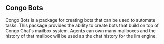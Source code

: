 ## Congo Bots

Congo Bots is a package for creating bots that can be used to automate tasks. This package provides the ability to create
bots that build on top of Congo Chat's mailbox system. Agents can own many mailboxes and the history of that mailbox will
be used as the chat history for the llm engine.

